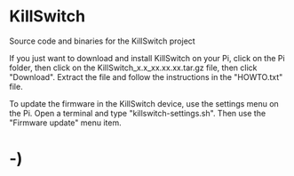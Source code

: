 # KillSwitch
Source code and binaries for the KillSwitch project

If you just want to download and install KillSwitch on your Pi, click on the Pi
folder, then click on the KillSwitch_x.x_xx.xx.xx.tar.gz file, then click
"Download". Extract the file and follow the instructions in the "HOWTO.txt"
file.

To update the firmware in the KillSwitch device, use the settings menu on the
Pi. Open a terminal and type "killswitch-settings.sh". Then use the "Firmware
update" menu item.

# -)
